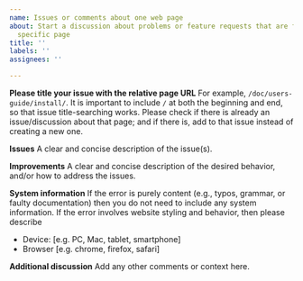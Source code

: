 ```yaml
---
name: Issues or comments about one web page
about: Start a discussion about problems or feature requests that are focused on one
  specific page
title: ''
labels: ''
assignees: ''

---
```


**Please title your issue with the relative page URL**
For example, `/doc/users-guide/install/`. It is important to include `/` at both the beginning and end, so that issue title-searching works. Please check if there is already an issue/discussion about that page; and if there is, add to that issue instead of creating a new one.

**Issues**
A clear and concise description of the issue(s).

**Improvements**
A clear and concise description of the desired behavior, and/or how to address the issues.

**System information**
If the error is purely content (e.g., typos, grammar, or faulty documentation) then you do not need to include any system information. If the error involves website styling and behavior, then please describe
 - Device: [e.g. PC, Mac, tablet, smartphone]
 - Browser [e.g. chrome, firefox, safari]

**Additional discussion**
Add any other comments or context here.

